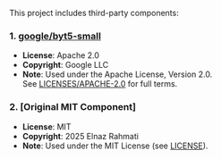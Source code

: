 This project includes third-party components:

### 1. [google/byt5-small](https://huggingface.co/google/byt5-small)  
   - **License**: Apache 2.0  
   - **Copyright**: Google LLC  
   - **Note**: Used under the Apache License, Version 2.0.  
     See [LICENSES/APACHE-2.0](LICENSES/APACHE-2.0) for full terms.  

### 2. [Original MIT Component]  
   - **License**: MIT  
   - **Copyright**: 2025 Elnaz Rahmati  
   - **Note**: Used under the MIT License (see [LICENSE](LICENSE)).  

